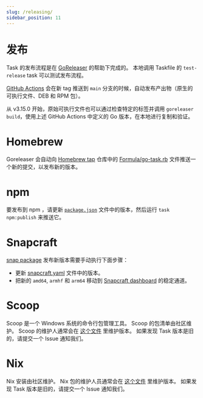 ```yaml
---
slug: /releasing/
sidebar_position: 11
---
```


# 发布

Task 的发布流程是在 [GoReleaser](https://goreleaser.com/) 的帮助下完成的。 本地调用 Taskfile 的 `test-release` task 可以测试发布流程。

[GitHub Actions](https://github.com/go-task/task/actions) 会在新 tag 推送到 `main` 分支的时候，自动发布产出物（原生的可执行文件、DEB 和 RPM 包）。

从 v3.15.0 开始，原始可执行文件也可以通过检查特定的标签并调用 `goreleaser build`，使用上述 GitHub Actions 中定义的 Go 版本，在本地进行复制和验证。

# Homebrew

Goreleaser 会自动向 [Homebrew tap](https://github.com/go-task/homebrew-tap) 仓库中的 [Formula/go-task.rb](https://github.com/go-task/homebrew-tap/blob/master/Formula/go-task.rb) 文件推送一个新的提交，以发布新的版本。

# npm

要发布到 npm ，请更新 [`package.json`](https://github.com/go-task/task/blob/main/package.json#L3) 文件中的版本，然后运行 `task npm:publish` 来推送它。

# Snapcraft

[snap package](https://github.com/go-task/snap) 发布新版本需要手动执行下面步骤：

- 更新 [snapcraft.yaml](https://github.com/go-task/snap/blob/master/snap/snapcraft.yaml#L2) 文件中的版本。
- 把新的 `amd64`, `armhf` 和 `arm64` 移动到 [Snapcraft dashboard](https://snapcraft.io/task/releases) 的稳定通道。

# Scoop

Scoop 是一个 Windows 系统的命令行包管理工具。 Scoop 的包清单由社区维护。 Scoop 的维护人通常会在 [这个文件](https://github.com/lukesampson/scoop-extras/blob/master/bucket/task.json) 里维护版本。 如果发现 Task 版本是旧的，请提交一个 Issue 通知我们。

# Nix

Nix 安装由社区维护。 Nix 包的维护人员通常会在 [这个文件](https://github.com/NixOS/nixpkgs/blob/nixos-unstable/pkgs/development/tools/go-task/default.nix) 里维护版本。 如果发现 Task 版本是旧的，请提交一个 Issue 通知我们。

<!-- prettier-ignore-start -->

<!-- prettier-ignore-end -->
